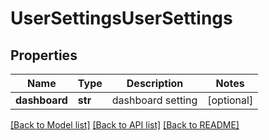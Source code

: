 # UserSettingsUserSettings

## Properties
Name | Type | Description | Notes
------------ | ------------- | ------------- | -------------
**dashboard** | **str** | dashboard setting | [optional] 

[[Back to Model list]](../README.md#documentation-for-models) [[Back to API list]](../README.md#documentation-for-api-endpoints) [[Back to README]](../README.md)


